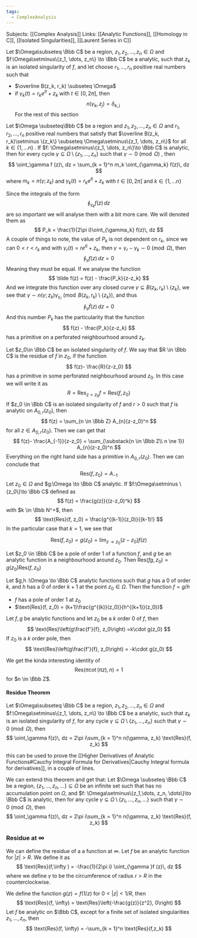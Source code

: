 ```yaml
---
tags:
  - ComplexAnalysis
---
```

Subjects: [[Complex Analysis]]
Links: [[Analytic Functions]], [[Homology in C]], [[Isolated Singularities]], [[Laurent Series in C]]

Let $\Omega\subseteq \Bbb C$ be a region, $z_1, z_2, \dots, z_n \in \Omega$ and $f:\Omega\setminus\{z_1, \dots, z_n\} \to \Bbb C$ be a analytic, such that $z_k$ is an isolated singularity of $f$, and let choose $r_1, \dots, r_n$ positive real numbers such that 
- $\overline B(z_k, r_k) \subseteq \Omega$ 
- if $\gamma_k(t) = r_k e^{it }+z_k$ with $t\in [0, 2\pi]$, then $$
	n(\gamma_k, z_j) = \delta_{k, j}
	$$
For the rest of this section

Let $\Omega \subseteq\Bbb C$ be a region and $z_1, z_2, \dots, z_n\in \Omega$ and $r_1, r_2, \dots, r_n$ positive real numbers that satisfy that $\overline B(z_k, r_k)\setminus \{z_k\} \subseteq \Omega\setminus\{z_1, \dots, z_n\}$ for all $k \in \{1, \dots n\}$ . If $f: \Omega\setminus\{z_1, \dots, z_n\}\to \Bbb C$ is analytic, then for every cycle $\gamma \subseteq \Omega\setminus\{z_1, \dots, z_n\}$ such that $\gamma \sim 0 \pmod \Omega$ , then 
$$
\oint_\gamma f (z)\, dz = \sum_{k = 1}^n m_k \oint_{\gamma_k} f(z)\, dz 
$$
where $m_k = n(\gamma; z_k)$ and $\gamma_k (t)= r_k e^{it }+z_k$ with $t\in [0, 2\pi]$ and $k \in \{1, \dots n\}$ 

Since the integrals of the form
$$
\oint_{\gamma_k} f(z)\, dz
$$
are so important we will analyse them with a bit more care. We will denoted them as 
$$
P_k = \frac{1}{2\pi i}\oint_{\gamma_k} f(z)\, dz
$$
A couple of things to note, the value of $P_k$ is not dependent on $r_k$, since we can $0 <r<r_k$  and with $\gamma_r (t) = re^{it} +z_k$, then $\gamma = \gamma_r - \gamma_k \sim 0 \pmod \Omega$, then
$$
\oint_\gamma f(z) \, dz = 0 
$$
Meaning they must be equal. 
If we analyse the function
$$
\tilde f(z) = f(z) - \frac{P_k}{z-z_k}
$$
And we integrate this function over any closed curve $\gamma \subseteq B(z_k, r_k)\setminus \{z_k\}$, we see that $\gamma \sim n(\gamma;z_k)\gamma_{\gamma_r} \pmod {B(z_k, r_k)\setminus \{z_k\}}$, and thus 
$$
\oint_\gamma \tilde f(z)\, dz = 0
$$
And this number $P_k$ has the particularity that the function 
$$
f(z) - \frac{P_k}{z-z_k}
$$has a primitive on a perforated neighbourhood around $z_k$. 

Let $z_0\in \Bbb C$ be an isolated singularity of $f$. We say that $R \in \Bbb C$ is the residue of $f$ in $z_0$, if the function
$$
f(z)- \frac{R}{z-z_0}
$$
has a primitive in some perforated neighbourhood around $z_0$. In this case we will write it as
$$
R = \text{Res}_{z = z_0} f = \text{Res}(f, z_0)
$$
If $z_0 \in \Bbb C$ is an isolated singularity of $f$ and $r>0$ such that $f$ is analytic on $A_{0, r}(z_0)$, then 
$$
f(z) = \sum_{n \in \Bbb Z} A_{n}(z-z_0)^n
$$
for all $z \in A_{0, r}(z_0)$. Then we can get that
$$
f(z)- \frac{A_{-1}}{z-z_0} = \sum_{\substack{n \in \Bbb Z\\ n \ne 1}} A_{n}(z-z_0)^n
$$
Everything on the right hand side has a primitive in $A_{0, r}(z_0)$. Then we can conclude that
$$
\text{Res}(f, z_0) = A_{-1}
$$
Let $z_0 \in \Omega$ and $g:\Omega \to \Bbb C$ analytic. If $f:\Omega\setminus \{z_0\}\to \Bbb C$ defined as
$$
f(z) = \frac{g(z)}{(z-z_0)^k}
$$
with $k \in \Bbb N^+$, then
$$
\text{Res}(f, z_0) = \frac{g^{(k-1)}(z_0)}{(k-1)!}
$$
In the particular case that $k = 1$, we see that

$$
\text{Res}(f, z_0) = g(z_0) = \lim_{z \to z_0} (z-z_0)f(z)
$$

Let $z_0 \in \Bbb C$ be a pole of order $1$ of a function $f$, and $g$ be an analytic function in a neighbourhood around $z_0$. Then $\text{Res}(fg, z_0) = g(z_0)\text{Res}(f, z_0)$

Let $g,h :\Omega \to \Bbb C$ analytic functions such that $g$ has a $0$ of order $k$, and $h$ has a $0$ of order $k+1$ at the point $z_0 \in \Omega$. Then the function $f=g/h$
- $f$ has a pole of order $1$ at $z_0$
- $\text{Res}(f, z_0) = (k+1)\frac{g^{(k)}(z_0)}{h^{(k+1)}(z_0)}$

Let $f, g$ be analytic functions and let $z_0$ be a $k$ order $0$ of $f$, then
$$
\text{Res}\left(g\frac{f'}{f}, z_0\right) =k\cdot g(z_0)
$$
If $z_0$ is a $k$ order pole, then 
$$
\text{Res}\left(g\frac{f'}{f}, z_0\right) = -k\cdot g(z_0)
$$

We get the kinda interesting identity of
$$
\text{Res}(\pi\cot(\pi z), n) = 1
$$
for $n \in \Bbb Z$. 
#### Residue Theorem
Let $\Omega\subseteq \Bbb C$ be a region, $z_1, z_2, \dots, z_n \in \Omega$ and $f:\Omega\setminus\{z_1, \dots, z_n\} \to \Bbb C$ be a analytic, such that $z_k$ is an isolated singularity of $f$, for any cycle $\gamma \subseteq \Omega\setminus \{z_1, \dots, z_n\}$  such that $\gamma \sim 0 \pmod \Omega$, then 
$$
\oint_\gamma f(z)\, dz = 2\pi i\sum_{k = 1}^n n(\gamma, z_k) \text{Res}(f, z_k)  
$$

this can be used to prove the [[Higher Derivatives of Analytic Functions#Cauchy Integral Formula for Derivatives|Cauchy Integral formula for derivatives]], in a couple of lines.

We can extend this theorem and get that:
Let $\Omega \subseteq \Bbb C$ be a region, $\{z_1, \dots, z_n, \dots\}\subseteq \Omega$ be an infinite set such that has no accumulation point on $\Omega$, and $f: \Omega\setminus\{z_1,\dots, z_n, \dots\}\to \Bbb C$ is analytic, then for any cycle $\gamma \subseteq \Omega\setminus\{z_1, \dots, z_n, \dots\}$ such that $\gamma \sim 0 \pmod \Omega$, then
$$
\oint_\gamma f(z)\, dz = 2\pi i\sum_{k = 1}^n n(\gamma, z_k) \text{Res}(f, z_k)  
$$

### Residue at $\infty$

We can define the residue of a a function at $\infty$. Let $f$ be an analytic function for $|z|>R$. We define it as
$$
\text{Res}(f,\infty ) = -\frac{1}{2\pi i} \oint_{\gamma }f (z)\, dz
$$
where we define $\gamma$ to be the circumference of radius $r>R$ in the counterclockwise.

We define the function $g(z) = f(1/z)$ for $0 < |z| <1/R$, then 
$$
	\text{Res}(f, \infty) = \text{Res}\left(-\frac{g(z)}{z^2}, 0\right)
$$
Let $f$ be analytic on $\Bbb C$, except for a finite set of isolated singularities $z_1, \dots, z_n$, then
$$
\text{Res}(f, \infty) = -\sum_{k = 1}^n \text{Res}(f,z_k)
$$